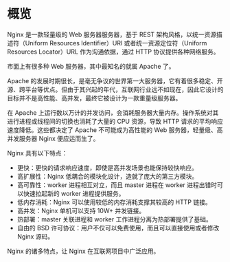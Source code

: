 # 概览

Nginx 是一款轻量级的 Web 服务器服务器，基于 REST 架构风格，以统一资源描述符（Uniform Resources Identifier）URI 或者统一资源定位符（Uniform Resources Locator）URL 作为沟通依据，通过 HTTP 协议提供各种网络服务。

市面上有很多种 Web 服务器，其中最知名的就属 Apache 了。

Apache 的发展时期很长，是毫无争议的世界第一大服务器，它有着很多稳定、开源、跨平台等优点。但由于其兴起的年代，互联网行业远不如现在，因此它设计的目标并不是高性能、高并发，最终它被设计为一款重量级服务器。

在 Apache 上运行数以万计的并发访问，会消耗服务器大量内存。操作系统对其进行进程或线程间的切换也消耗了大量的 CPU 资源，导致 HTTP 请求的平均响应速度降低。这些都决定了 Apache 不可能成为高性能的 Web 服务器，轻量级、高并发服务器 Nginx 便应运而生了。

Nginx 具有以下特点：

- 更快：更快的请求响应速度，即使是高并发场景也能保持较快响应。
- 高扩展性：Nginx 低耦合的模块化设计，造就了庞大的第三方模块。
- 高可靠性：worker 进程相互对立，而且 master 进程在 worker 进程出错时可以快速拉起新的 worker 进程提供服务。
- 低内存消耗：Nginx 可以使用较低的内存消耗支撑其较高的 HTTP 链接。
- 高并发：Nginx 单机可以支持 10W+ 并发链接。
- 热部署：master 关联进程和 worker 工作进程分离为热部署提供了基础。
- 自由的 BSD 许可协议：用户不仅可以免费使用，而且可以直接使用或者修改 Nginx 源码。

Nginx 的诸多特点，让 Nginx 在互联网项目中广泛应用。
